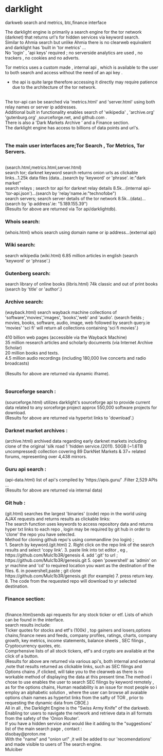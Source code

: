 # darklight
darkweb search and metrics, btc,finance interface

The darklight engine is primarily a search engine for the tor network (darknet) that returns url's for hidden services
via keyword search.
<br>
Similar to Ahmia search but unlike Ahmia there is no clearweb equivalent and darklight has 'built in 'tor metrics' ...
<br>
No 'login' , 'api keys' required ; no serverside analytics are used , no trackers , no cookies and no adverts.
<br>

Tor metrics uses a custom made , internal api , which is available to the user to both search and access without the need
of an api key .<br>
- the api is quite large therefore accessing it directly may require patience due to the architecture of the tor network.
<br>
The tor-api can be searched via 'metrics.html' and 'server.html' using both relay names or server ip addresses.
<br>
Additional built in functionality enables search of 'wikipedia' , 'archive.org' 'gutenburg.org' ,sourceforge.net,
and github.com .
<br>
There is also a 'Dark Markets Archive ' and a Finance section.
<br>
The darklight engine has access to billions of data points and url's.
<br><br>


<h3>The main user interfaces are;Tor Search , Tor Metrics, Tor Servers.</h3>
<br>
(search.html,metrics.html,server.html)
<br>
search tor; darknet keyword search returns onion urls as clickable links...1.25k data files (data...(search by 'keyword' or 'phrase'. ie:"dark market"
<br>
search relays ; search tor api for darknet relay details 8.5k...(internal api-'tor-api.json')...(search by 'relay'name.ie:"technofobe")
<br>
search servers; search server details of the tor network 8.5k...(data)...(search by 'ip address'.ie: "5.189.155.39")
<br>
(Results for above are returned via Tor api/darklightdb).
<br>
<h3>Whois search:</h3> (whois.html) whois search using domain name or ip address...(external api)
<br>
<h3>Wiki search:</h3> search wikipedia   (wiki.html) 6.85 million articles in english    (search 'keyword' or 'phrase'.)                                     
<br>
<h3>Gutenberg search:</h3> search library of online books  (libris.html) 74k classic and out of print books (search by 'title' or 'author'.)
<br>
<h3>Archive search:</h3>(wayback.html) search wayback machine 
collections of 'software','movies','images', 'books','web' and 'audio'. 
(search fields ; movies, books, software, audio, image, web 
followed by search query.ie 'movies' 'sci fi'  will return all collections containing 'sci fi movies'.)
<br>																								  

410 billion web pages (accessible via the Wayback Machine) 
 <br>
35 million research articles and scholarly documents (via Internet Archive Scholar)
<br>
20 million books and texts.
<br>
4.5 million audio recordings (including 180,000 live concerts and radio broadcasts)
	<br>			
(Results for above are returned via dynamic iframe).
<br><br>
				
				
<h3>Sourceforge search :</h3> (sourceforge.html) utilizes darklight's sourceforge api
to provide current data related to any sorceforge project
approx 550,000 software projects for download.
<br>
(Results for above are returned via hypertxt links to 'download'.)
<br>
<h3>Darknet market archives :</h3> (archive.html) archived data regarding early darknet markets including clone of the original
'silk road 1 'hidden service.(2011).
50GB (~1.6TB uncompressed) collection covering 89 DarkNet Markets & 37+ related forums, representing over 4,438 mirrors.   
<br>
<h3>Guru api search :</h3> (api-data.html) list of api's compiled by 'https://apis.guru/' .Filter 2,529 APIs  ...
<br>
(Results for above are returned via internal data)	
<br>
<h3>Git hub :</h3>  (git.html) searches the largest 'binaries' (code) repo in the world using AJAX requests and returns results as clickable links:
<br>
The search function uses keywords to access repository data and returns hyper txt links to each repo , login may be required
by git hub in order to 'clone' the repo you have selected.
<br>
Method for cloning github repo's using commandline (no login) ; 
<br>
1. Search by keyword.(git.html)
2. Right click on the repo link of the search results and select 'copy link'.
3. paste link into txt editor , eg , https://github.com/Mulc1b3R/genesis
4. add '.git' to url ; https://github.com/Mulc1b3R/genesis.git
5. open 'powershell' as 'admin' on yr machine and 'cd' to required	location you want as the destination of the files.
6. in powershell,paste ; git clone https://github.com/Mulc1b3R/genesis.git   (for example)
7. press return key.
8. The code from the requested repo will download to yr selected destination.
<br>

<h3>Finance section:</h3> 
<br>
(finance.html)sends api requests for any stock ticker or etf. Lists of which can be found in the interface.
<br>
search results include:
<br>
Ticker quotes for stocks and etf's (100k) , top gainers and losers,options chains,finance news and feeds, company profiles, ratings, charts, company growth,
key metrics, income statements, balance sheets , SEC filings , Cryptocurrency quotes, etc.
<br>
Comprhensive lists of all stock tickers, etf's and crypto are available at the click of a button.
<br>
(Results for above are returned via various api's, both internal and external ,note that results returned as clickable links,
such as SEC filings and Options chains ,if clicked, will take you to the clearweb as there is no workable method of displaying the 
data at this present time.The method i chose to use enables the user to search SEC filings by keyword remotely , as for the options chains,
Human readability is an issue for most people so i employ an alphabetic solution , where the user can browse all avaiable
options chain names as hypertxt links from the safty of TOR , prior to requesting the dynamic data from CBOE.)
<br>
All in all , the Darklight Engine is the "Swiss Army Knife" of the darkweb.
<br>
Enabling tor users to navigate the network and retrieve data in all formats from the safety of the 'Onion Router'.
<br>
If you have a hidden service and would like it adding to the "suggestions' list of the main search page , contact :
<br>
disobay@proton.me 
<br>
With the "name" and "onion url" ,it will be added to our 'recomendations' and made visible to users of The search engine. 
<br>
Mulciber
